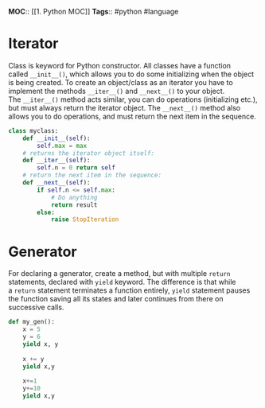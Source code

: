 **MOC**:: [[1. Python MOC]]
**Tags**:: #python #language

# Iterator
Class is keyword for Python constructor.
All classes have a function called `__init__()`, which allows you to do some initializing when the object is being created.
To create an object/class as an iterator you have to implement the methods `__iter__()` and `__next__()` to your object.
The `__iter__()` method acts similar, you can do operations (initializing etc.), but must always return the iterator object.
The `__next__()` method also allows you to do operations, and must return the next item in the sequence.
```python
class myclass:
	def __init__(self):
		self.max = max
	# returns the iterator object itself:
	def __iter__(self):
		self.n = 0 return self
	# return the next item in the sequence:
	def __next__(self):
		if self.n <= self.max:
			# Do anything
			return result
		else:
			raise StopIteration
```

# Generator
For declaring a generator, create a method, but with multiple `return` statements, declared with `yield` keyword.
The difference is that while a `return` statement terminates a function entirely, `yield` statement pauses the function saving all its states and later continues from there on successive calls.
```python
def my_gen():
	x = 5
	y = 6
	yield x, y
	
	x += y
	yield x,y
	
	x+=1
	y+=10
	yield x,y
```
